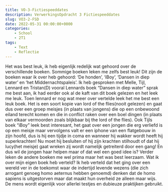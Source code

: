 ```yaml
---
title: VO-3-Fictiespeeddates
description: VerwerkingsOpdracht 3 Fictiespeeddates
slug: VO3-2-FSD
date: 2022-05-31 00:00:00+0000
categories:
    - School
    - 2T1
tags:
    - Text
    - Reflectie
---
```

Het was best leuk, ik heb eigenlijk redelijk wat gehoord over de verschillende boeken. Sommige boeken leken me zelfs best leuk! Dit zijn de boeken waar ik over heb gehoord: ‘De honden’, ‘iBoy’, ‘Dansen in diep water’ en ‘het Middernachtspaleis’. Ik heb gesproken met Melle, Tijl, Lennard en Tristan(D) vooral Lennards boek “Dansen in diep water” sprak me best aan, ik had eerder ook  al de kaft van dit boek gelezen en het leek me leuk. Toen lennard er nog wat meer over vertelde leek het me best een leuk boek. Het is een soort kopie van lord of the flies(nooit gelezen) en gaat dus over een groep meisjes (in plaats van jongens) die op een onbewoond eiland terecht komen en die in conflict raken over een boel dingen (in plaats van elkaar vermoorden zoals blijkbaar bij the lord of the flies). Ook Tijls boek “iBoy” leek best interesant, het gaat over een jongen die erg verliefd is op een meisje maar vervolgens valt er een iphone van een flatgebouw in zijn hoofd, dus is hij een tijdje in coma en wanneer hij wakker wordt heeft hij superkrachten! Nu moet hij besluiten of hij zijn krachten stilhoudt of dat hij lucy(het meisje) gaat wreken zij wordt namelijk getreiterd door een gang! En dus wil de jongen haar helpen maar of dat wel een goed idee is? Verder leken de andere boeken me wel prima maar het was best leerzaam. Wat ik over mijn eigen boek heb verteld? Ik heb verteld dat het ging over een wereld ver in de toekomst waar de indertijd levende wezens (die zich arrogant genoeg homo aeternus hebben genoemd) denken dat de homo sapiens is uitgestorven maar dat maakt hun overheid ze alleen maar wijs. De mens wordt eigenlijk voor allerlei testjes en dubieuze praktijken gebruikt.

